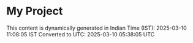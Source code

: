 # My Project

This content is dynamically generated in Indian Time (IST): 2025-03-10 11:08:05 IST
Converted to UTC: 2025-03-10 05:38:05 UTC
